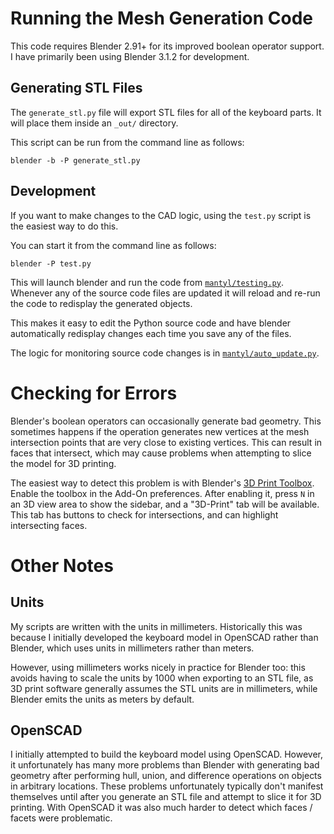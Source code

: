 # Running the Mesh Generation Code

This code requires Blender 2.91+ for its improved boolean operator support.
I have primarily been using Blender 3.1.2 for development.

## Generating STL Files

The `generate_stl.py` file will export STL files for all of the keyboard parts.
It will place them inside an `_out/` directory.

This script can be run from the command line as follows:

```
blender -b -P generate_stl.py
```

## Development

If you want to make changes to the CAD logic, using the `test.py` script is the
easiest way to do this.

You can start it from the command line as follows:

```
blender -P test.py
```

This will launch blender and run the code from
[`mantyl/testing.py`](mantyl/testing.py).  Whenever
any of the source code files are updated it will reload and re-run the code to
redisplay the generated objects.

This makes it easy to edit the Python source code and have blender
automatically redisplay changes each time you save any of the files.

The logic for monitoring source code changes is in
[`mantyl/auto_update.py`](mantyl/auto_update.py).

# Checking for Errors

Blender's boolean operators can occasionally generate bad geometry.  This
sometimes happens if the operation generates new vertices at the mesh
intersection points that are very close to existing vertices.  This can result
in faces that intersect, which may cause problems when attempting to slice the
model for 3D printing.

The easiest way to detect this problem is with Blender's
[3D Print Toolbox](https://docs.blender.org/manual/en/latest/addons/mesh/3d_print_toolbox.html).
Enable the toolbox in the Add-On preferences.  After enabling it, press `N` in
an 3D view area to show the sidebar, and a "3D-Print" tab will be available.
This tab has buttons to check for intersections, and can highlight intersecting
faces.

# Other Notes

## Units

My scripts are written with the units in millimeters.  Historically this was
because I initially developed the keyboard model in OpenSCAD rather than
Blender, which uses units in millimeters rather than meters.

However, using millimeters works nicely in practice for Blender too: this
avoids having to scale the units by 1000 when exporting to an STL file, as 3D
print software generally assumes the STL units are in millimeters, while
Blender emits the units as meters by default.

## OpenSCAD

I initially attempted to build the keyboard model using OpenSCAD.  However, it
unfortunately has many more problems than Blender with generating bad geometry
after performing hull, union, and difference operations on objects in arbitrary
locations.  These problems unfortunately typically don't manifest themselves
until after you generate an STL file and attempt to slice it for 3D printing.
With OpenSCAD it was also much harder to detect which faces / facets were
problematic.
